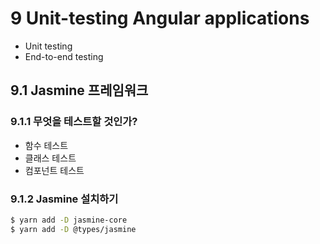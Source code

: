 # 9 Unit-testing Angular applications

- Unit testing
- End-to-end testing

## 9.1 Jasmine 프레임워크

### 9.1.1 무엇을 테스트할 것인가?

- 함수 테스트
- 클래스 테스트
- 컴포넌트 테스트

### 9.1.2 Jasmine 설치하기

```sh
$ yarn add -D jasmine-core
$ yarn add -D @types/jasmine
```
